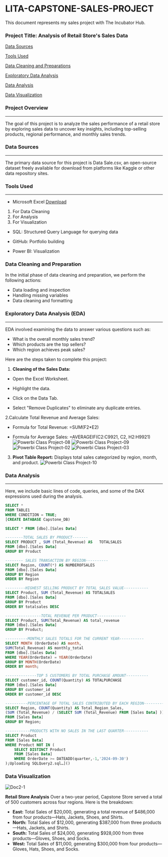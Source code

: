 # LITA-CAPSTONE-SALES-PROJECT

This document represents my sales project with The Incubator Hub.

### **Project Title: Analysis of Retail Store's Sales Data**

[Data Sources](#data-sources)

[Tools Used](#tools-used)

[Data Cleaning and Preparations](#data-cleaning-and-preparations)

[Exploratory Data Analysis](#exploratory-data-analysis)

[Data Analysis](#data-analysis)

[Data Visualization](#data-visualization)

### **Project Overview**
---
The goal of this project is to analyze the sales performance of a retail store by exploring sales data to uncover key insights, including top-selling products, regional performance, and monthly sales trends.

### **Data Sources**
---
The primary data source for this project is Data Sale.csv, an open-source dataset freely available for download from platforms like Kaggle or other data repository sites.

### **Tools Used**
---
- Microsoft Excel  [Download](https://www.microsoft.com)
1.  For Data Cleaning
2.  For Analysis
3.  For Visualization

* SQL: Structured Query Language for querying data

* GitHub: Portfolio building

* Power BI: Visualization

 ### **Data Cleaning and Preparation**
In the initial phase of data cleaning and preparation, we perform the following actions:
* Data loading and inspection
* Handling missing variables
* Data cleaning and formatting

### **Exploratory Data Analysis (EDA)**
 ---
EDA involved examining the data to answer various questions such as:
* What is the overall monthly sales trend?
* Which products are the top sellers?
* Which region achieves peak sales?

Here are the steps taken to complete this project:

1. **Cleaning of the Sales Data:**

* Open the Excel Worksheet.

* Highlight the data.

* Click on the Data Tab.

* Select "Remove Duplicates" to eliminate any duplicate entries.

2.Calculate Total Revenue and Average Sales:

* Formula for Total Revenue: =SUM(F2*E2)

* Formula for Average Sales: =AVERAGEIF(C2:C9921, C2, H2:H9921)
![Powerbi Class Project-08](https://github.com/user-attachments/assets/48a78f42-318c-4671-a783-4838027f88a7)
![Powerbi Class Project-09](https://github.com/user-attachments/assets/ae718706-a82a-46b4-b3c7-f2a2172c6f41)
![Powerbi Class Project-02](https://github.com/user-attachments/assets/d20c39ec-4cf0-453a-8da6-39eca3a9eda7)
![Powerbi Class Project-03](https://github.com/user-attachments/assets/e794d00a-0fad-4302-afbd-bba9f0d32f86)

3. **Pivot Table Report:** Displays total sales categorized by region, month, and product.
![Powerbi Class Project-10](https://github.com/user-attachments/assets/f974c2dc-39d2-4380-bdda-f36d7cdbca2d)

### Data Analysis
---
Here, we include basic lines of code, queries, and some of the DAX expressions used during the analysis.

```SQL
SELECT * 
FROM TABLE1
WHERE CONDITION = TRUE;
[CREATE DATABASE Capstone_DB)

SELECT * FROM [dbo].[Sales Data]

--------TOTAL SALES BY PRODUCT-------
SELECT PRODUCT , SUM (Total_Revenue) AS   TOTALSALES
FROM [dbo].[Sales Data]
GROUP BY Product

-------- SALES TRANSACTION BY REGION----------
SELECT Region, COUNT(*) AS NUMBEROFSALES
FROM [dbo].[Sales Data]
GROUP BY Region
ORDER BY Region

---------HIGHEST SELLING PRODUCT BY TOTAL SALES VALUE-----------
SELECT Product, SUM (Total_Revenue) AS TOTALSALES
FROM [dbo].[Sales Data]
GROUP BY Product
ORDER BY totalsales DESC

----------------TOTAL REVENUE PER PRODUCT-------------
SELECT Product, SUM(Total_Revenue) AS total_revenue
FROM [dbo].[Sales Data]
GROUP BY Product;

----------MONTHLY SALES TOTALS FOR THE CURRENT YEAR-----------
SELECT MONTH (OrderDate) AS month,
SUM(Total_Revenue) AS monthly_total
FROM [dbo].[Sales Data]
WHERE YEAR(OrderDate) = YEAR(OrderDate)
GROUP BY MONTH(OrderDate)
ORDER BY month;

--------------TOP 5 CUSTOMERS BY TOTAL PURCHASE AMOUNT----------
SELECT customer_id, COUNT(Quantity) AS TOTALPURCHASE
FROM [dbo].[Sales Data]
GROUP BY customer_id
ORDER BY customer_id DESC 

----------PERCENTAGE OF TOTAL SALES CONTRIBUTED BY EACH REGION-----------
SELECT Region, COUNT(Quantity) AS Total_Region_Sales,
(SUM (Total_Revenue) / (SELECT SUM (Total_Revenue) FROM [Sales Data] )) * 100 AS percentage_contribution
FROM [Sales Data]
GROUP BY Region;

-----------PRODUCTS WITH NO SALES IN THE LAST QUARTER-----------
SELECT Product
FROM [Sales Data] 
WHERE Product NOT IN (
    SELECT DISTINCT Product
    FROM [Sales Data]
    WHERE OrderDate >= DATEADD(quarter,-1,'2024-09-30')
);Uploading SQLQuery2.sql…]()
```

 ### Data Visualization

![Doc2-1](https://github.com/user-attachments/assets/30d81e19-2b96-4517-acad-c897faa04944)

**Retail Store Analysis**
Over a two-year period, Capstone Store served a total of 500 customers across four regions. Here is the breakdown:
* **East:** Total Sales of $20,000, generating a total revenue of $486,000 from four products—Hats, Jackets, Shoes, and Shirts.
* **North:** Total Sales of $12,000, generating $387,000 from three products—Hats, Jackets, and Shirts.
* **South:** Total Sales of $24,000, generating $928,000 from three products—Gloves, Shoes, and Socks.
* **West:** Total Sales of $11,000, generating $300,000 from four products—Gloves, Hats, Shoes, and Socks.
  

